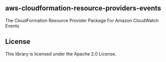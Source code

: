 ## aws-cloudformation-resource-providers-events

The CloudFormation Resource Provider Package For Amazon CloudWatch Events

## License

This library is licensed under the Apache 2.0 License.
